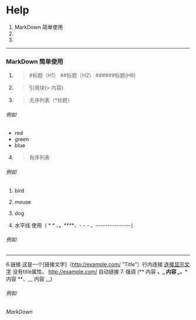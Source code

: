 # Help
1. MarkDown 简单使用
2. 
3.
- - -
### MarkDown 简单使用 
1. > #标题（H1） ##标题（H2） ######标题(H6)

2. > 引用块(> 内容)

3. > 无序列表（*标题）
###### 例如
* red 
* green 
* blue

4. > 有序列表
###### 例如
1. bird
2. mouse 
3. dog

5. 水平线 使用（ * * *、***、******、- - - 、---------------）
###### 例如
- - -
6.链接 这是一个[链接文字]（http://example.com/ "Title"）行内连接
[连接显示文字](http://example.net/) 没有title属性。
<http://example.com/> 自动链接
7. 强调 (** 内容 **、_ 内容 _、*** 内容 **、__ 内容 __)
###### 例如
*MarkDown*

